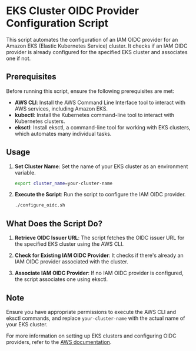 # EKS Cluster OIDC Provider Configuration Script

This script automates the configuration of an IAM OIDC provider for an Amazon EKS (Elastic Kubernetes Service) cluster. It checks if an IAM OIDC provider is already configured for the specified EKS cluster and associates one if not.

## Prerequisites

Before running this script, ensure the following prerequisites are met:

- **AWS CLI**: Install the AWS Command Line Interface tool to interact with AWS services, including Amazon EKS.
- **kubectl**: Install the Kubernetes command-line tool to interact with Kubernetes clusters.
- **eksctl**: Install eksctl, a command-line tool for working with EKS clusters, which automates many individual tasks.

## Usage

1. **Set Cluster Name**: Set the name of your EKS cluster as an environment variable.

   ```bash
   export cluster_name=your-cluster-name
   ```

2. **Execute the Script**: Run the script to configure the IAM OIDC provider.
   ```bash
   ./configure_oidc.sh
   ```

## What Does the Script Do?

1. **Retrieve OIDC Issuer URL**: The script fetches the OIDC issuer URL for the specified EKS cluster using the AWS CLI.

2. **Check for Existing IAM OIDC Provider**: It checks if there's already an IAM OIDC provider associated with the cluster.

3. **Associate IAM OIDC Provider**: If no IAM OIDC provider is configured, the script associates one using eksctl.

## Note

Ensure you have appropriate permissions to execute the AWS CLI and eksctl commands, and replace `your-cluster-name` with the actual name of your EKS cluster.

For more information on setting up EKS clusters and configuring OIDC providers, refer to the [AWS documentation](https://docs.aws.amazon.com/eks/latest/userguide/getting-started-console.html).
